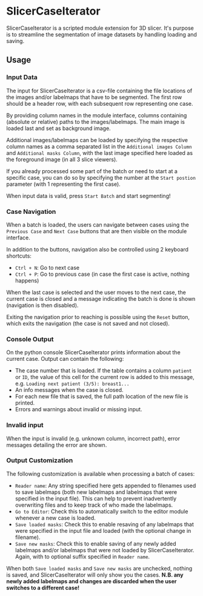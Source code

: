 # SlicerCaseIterator

SlicerCaseIterator is a scripted module extension for 3D slicer. 
It's purpose is to streamline the segmentation of image datasets by handling
loading and saving.

## Usage

### Input Data
The input for SlicerCaseIterator is a csv-file containing the file locations of the images
and/or labelmaps that have to be segmented. The first row should be a header row, with
each subsequent row representing one case.

By providing column names in the module interface, columns containing (absolute or relative)
paths to the images/labelmaps. The main image is loaded last and set as background image.

Additional images/labelmaps can be loaded by specifying the respective column names as a
comma separated list in the `Additional images Column` and `Additional masks Column`, with the
last image specified here loaded as the foreground image (in all 3 slice viewers).

If you already processed some part of the batch or need to start at a specific case, you can
do so by specifying the number at the `Start postion` parameter (with 1 representing the first case).

When input data is valid, press `Start Batch` and start segmenting!

### Case Navigation

When a batch is loaded, the users can navigate between cases using the `Previous Case` and `Next Case`
buttons that are then visible on the module interface.

In addition to the buttons, navigation also be controlled using 2 keyboard shortcuts:
- `Ctrl + N`: Go to next case
- `Ctrl + P`: Go to previous case (in case the first case is active, nothing happens)

When the last case is selected and the user moves to the next case, the current case is closed
and a message indicating the batch is done is shown (navigation is then disabled).

Exiting the navigation prior to reaching is possible using the `Reset` button,
which exits the navigation (the case is not saved and not closed).

### Console Output

On the python console SlicerCaseIterator prints information about the current case.
Output can contain the following:
- The case number that is loaded. If the table contains a column `patient` or `ID`, the value
  of this cell for the current row is added to this message, e.g. `Loading next patient (3/5): breast1...` 
- An info messages when the case is closed.
- For each new file that is saved, the full path location of the new file is printed.
- Errors and warnings about invalid or missing input.

### Invalid input

When the input is invalid (e.g. unknown column, incorrect path), error messages
detailing the error are shown.

### Output Customization

The following customization is available when processing a batch of cases:
- `Reader name`: Any string specified here gets appended to filenames used to save labelmaps
  (both new labelmaps and labelmaps that were specified in the input file). This can help to
  prevent inadvertently overwriting files and to keep track of who made the labelmaps.
- `Go to Editor`: Check this to automatically switch to the editor module whenever a new case is loaded.
- `Save loaded masks`: Check this to enable resaving of any labelmaps that were specified in the
  input file and loaded (with the optional change in filename).
- `Save new masks`: Check this to enable saving of any newly added labelmaps and/or labelmaps that
  were not loaded by SlicerCaseIterator. Again, with to optional suffix specified in `Reader name`.
  
When both `Save loaded masks` and `Save new masks` are unchecked, nothing is saved, and SlicerCaseIterator will
only show you the cases. **N.B. any newly added labelmaps and changes are discarded when the user switches
to a different case!**
